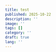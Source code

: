 ```yaml
---
title: test
published: 2025-10-22
description: ''
image: ''
tags: []
category: ''
draft: true 
lang: ''
---
```

